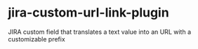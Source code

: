 jira-custom-url-link-plugin
===========================

JIRA custom field that translates a text value into an URL with a customizable prefix